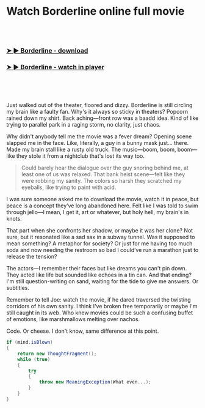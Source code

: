 <h1>Watch Borderline online full movie</h1>


<br><br>

<h3><a href="https://Michaels-exonfusra1977.github.io/hggvblnplu/">➤ ► Borderline - download</a></h3> 
<h3><a href="https://Michaels-exonfusra1977.github.io/hggvblnplu/">➤ ► Borderline - watch in player</a></h3>


<br><br><br>


Just walked out of the theater, floored and dizzy. Borderline is still circling my brain like a faulty fan. Why's it always so sticky in theaters? Popcorn rained down my shirt. Back aching—front row was a baadd idea. Kind of like trying to parallel park in a raging storm, no clarity, just chaos.

Why didn't anybody tell me the movie was a fever dream? Opening scene slapped me in the face. Like, literally, a guy in a bunny mask just... there. Made my brain stall like a rusty old truck. The music—boom, boom, boom—like they stole it from a nightclub that's lost its way too.

> Could barely hear the dialogue over the guy snoring behind me, at least one of us was relaxed. That bank heist scene—felt like they were robbing my sanity. The colors so harsh they scratched my eyeballs, like trying to paint with acid.

I was sure someone asked me to download the movie, watch it in peace, but peace is a concept they’ve long abandoned here. Felt like I was told to swim through jello—I mean, I get it, art or whatever, but holy hell, my brain's in knots.

That part when she confronts her shadow, or maybe it was her clone? Not sure, but it resonated like a sad sax in a subway tunnel. Was it supposed to mean something? A metaphor for society? Or just for me having too much soda and now needing the restroom so bad I could’ve run a marathon just to release the tension?

The actors—I remember their faces but like dreams you can't pin down. They acted like life but sounded like echoes in a tin can. And that ending? I'm still question-writing on sand, waiting for the tide to give me answers. Or subtitles.

Remember to tell Joe: watch the movie, if he dared traversed the twisting corridors of his own sanity. I think I've broken free temporarily or maybe I'm still caught in its web. Who knew movies could be such a confusing buffet of emotions, like marshmallows melting over nachos. 

Code. Or cheese. I don't know, same difference at this point.

```csharp
if (mind.isBlown)
{
    return new ThoughtFragment();
    while (true)
    {
        try
        {
            throw new MeaningException(What even...);
        }
    }
}
```
